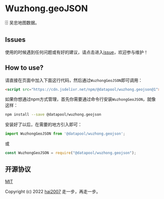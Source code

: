 # Wuzhong.geoJSON
🗄️ 吴忠地图数据。

## Issues
使用的时候遇到任何问题或有好的建议，请点击进入[issue](https://github.com/hai2007/datapool/issues)，欢迎参与维护！

## How to use?

请直接在页面中加入下面这行代码，然后通过```WuzhongGeoJSON```即可调用：

```html
<script src="https://cdn.jsdelivr.net/npm/@datapool/wuzhong.geojson@1"></script>
```

如果你想通过npm方式管理，首先你需要通过命令行安装``````WuzhongGeoJSON``````，就像这样：

```bash
npm install --save @datapool/wuzhong.geojson
```

安装好了以后，在需要的地方引入即可：

```js
import WuzhongGeoJSON from '@datapool/wuzhong.geojson';
```

或

```js
const WuzhongGeoJSON = require("@datapool/wuzhong.geojson");
```

开源协议
---------------------------------------
[MIT](https://github.com/hai2007/datapool/blob/master/LICENSE)

Copyright (c) 2022 [hai2007](https://hai2007.gitee.io/sweethome/) 走一步，再走一步。
